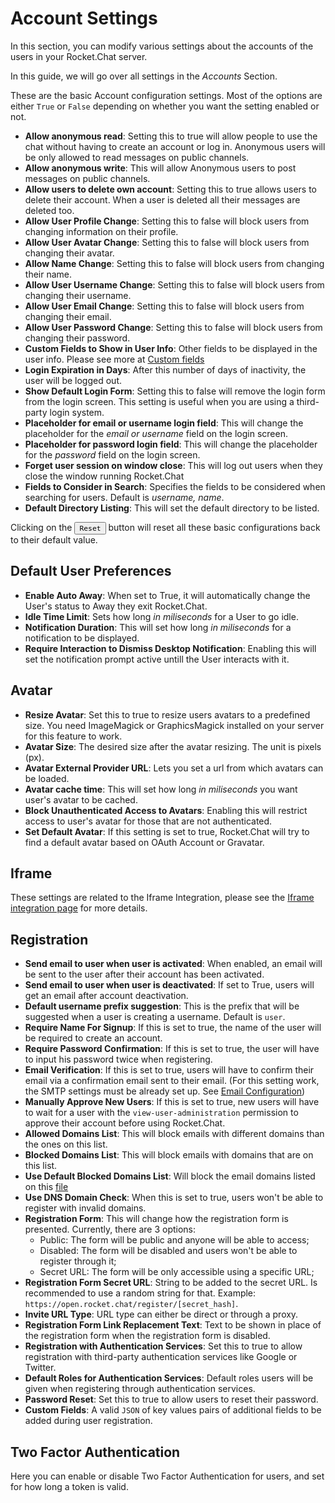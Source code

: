 # Account Settings

In this section, you can modify various settings about the accounts of the users in your Rocket.Chat server.

In this guide, we will go over all settings in the _Accounts_ Section.

These are the basic Account configuration settings. Most of the options are either `True` or `False` depending on whether you want the setting enabled or not.

- **Allow anonymous read**: Setting this to true will allow people to use the chat without having to create an account or log in. Anonymous users will be only allowed to read messages on public channels.
- **Allow anonymous write**: This will allow Anonymous users to post messages on public channels.
- **Allow users to delete own account**: Setting this to true allows users to delete their account. When a user is deleted all their messages are deleted too.
- **Allow User Profile Change**: Setting this to false will block users from changing information on their profile.
- **Allow User Avatar Change**: Setting this to false will block users from changing their avatar.
- **Allow Name Change**: Setting this to false will block users from changing their name.
- **Allow User Username Change**: Setting this to false will block users from changing their username.
- **Allow User Email Change**: Setting this to false will block users from changing their email.
- **Allow User Password Change**: Setting this to false will block users from changing their password.
- **Custom Fields to Show in User Info**: Other fields to be displayed in the user info. Please see more at [Custom fields](../custom-fields)
- **Login Expiration in Days**: After this number of days of inactivity, the user will be logged out.
- **Show Default Login Form**: Setting this to false will remove the login form from the login screen. This setting is useful when you are using a third-party login system.
- **Placeholder for email or username login field**: This will change the placeholder for the _email or username_ field on the login screen.
- **Placeholder for password login field**: This will change the placeholder for the _password_ field on the login screen.
- **Forget user session on window close**: This will log out users when they close the window running Rocket.Chat
- **Fields to Consider in Search**: Specifies the fields to be considered when searching for users. Default is _username, name_.
- **Default Directory Listing**: This will set the default directory to be listed.

Clicking on the <button>`Reset`</button> button will reset all these basic configurations back to their default value.

## Default User Preferences

- **Enable Auto Away**: When set to True, it will automatically change the User's status to Away they exit Rocket.Chat.
- **Idle Time Limit**: Sets how long _in miliseconds_ for a User to go idle.
- **Notification Duration**: This will set how long _in miliseconds_ for a notification to be displayed.
- **Require Interaction to Dismiss Desktop Notification**: Enabling this will set the notification prompt active untill the User interacts with it.

## Avatar

- **Resize Avatar**: Set this to true to resize users avatars to a predefined size. You need ImageMagick or GraphicsMagick installed on your server for this feature to work.
- **Avatar Size**: The desired size after the avatar resizing. The unit is pixels (px).
- **Avatar External Provider URL**: Lets you set a url from which avatars can be loaded.
- **Avatar cache time**: This will set how long _in miliseconds_ you want user's avatar to be cached.
- **Block Unauthenticated Access to Avatars**: Enabling this will restrict access to user's avatar for those that are not authenticated.
- **Set Default Avatar**: If this setting is set to true, Rocket.Chat will try to find a default avatar based on OAuth Account or Gravatar.

## Iframe

These settings are related to the Iframe Integration, please see the [Iframe integration page](../../developer-guides/iframe-integration) for more details.

## Registration

- **Send email to user when user is activated**: When enabled, an email will be sent to the user after their account has been activated.
- **Send email to user when user is deactivated**: If set to True, users will get an email after account deactivation.
- **Default username prefix suggestion**: This is the prefix that will be suggested when a user is creating a username. Default is `user`.
- **Require Name For Signup**: If this is set to true, the name of the user will be required to create an account.
- **Require Password Confirmation**: If this is set to true, the user will have to input his password twice when registering.
- **Email Verification**: If this is set to true, users will have to confirm their email via a confirmation email sent to their email. (For this setting work, the SMTP settings must be already set up. See [Email Configuration](../email/setup))
- **Manually Approve New Users**: If this is set to true, new users will have to wait for a user with the `view-user-administration` permission to approve their account before using Rocket.Chat.
- **Allowed Domains List**:  This will block emails with different domains than the ones on this list.
- **Blocked Domains List**:  This will block emails with domains that are on this list.
- **Use Default Blocked Domains List**: Will block the email domains listed on this [file](https://github.com/RocketChat/Rocket.Chat/blob/develop/packages/rocketchat-lib/server/lib/defaultBlockedDomainsList.js)
- **Use DNS Domain Check**: When this is set to true, users won't be able to register with invalid domains.
- **Registration Form**: This will change how the registration form is presented. Currently, there are 3 options:
    - Public: The form will be public and anyone will be able to access;
    - Disabled: The form will be disabled and users won't be able to register through it;
    - Secret URL: The form will be only accessible using a specific URL;
- **Registration Form Secret URL**: String to be added to the secret URL. Is recommended to use a random string for that. Example: `https://open.rocket.chat/register/[secret_hash]`.
- **Invite URL Type**: URL type can either be direct or through a proxy.
- **Registration Form Link Replacement Text**: Text to be shown in place of the registration form when the registration form is disabled.
- **Registration with Authentication Services**: Set this to true to allow registration with third-party authentication services like Google or Twitter.
- **Default Roles for Authentication Services**: Default roles users will be given when registering through authentication services.
- **Password Reset**: Set this to true to allow users to reset their password.
- **Custom Fields**: A valid `JSON` of key values pairs of additional fields to be added during user registration.

## Two Factor Authentication

Here you can enable or disable Two Factor Authentication for users, and set for how long a token is valid.
